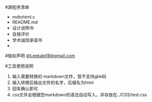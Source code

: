 #源程序清单           
- mdtohtml.c
- README.md
- 设计说明书
- 自我评价
- 学术诚信承诺书
- 
#版权声明
@<Leekale18@gmail.com>

#工具使用说明
1. 输入需要转换的 markdown文件，暂不支持gbk码
2. 输入转换后输出文件的名字，后缀名为html
3. 回车确认即可
4. css文件会根据您markdown的语法自动写入，并存放在../CSS/test.css